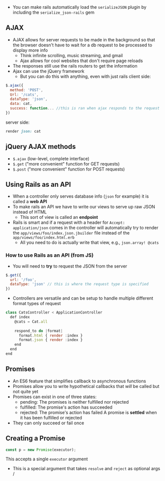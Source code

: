 - You can make rails automatically load the `serializeJSON` plugin by including the `serialize_json-rails` gem
## AJAX
- AJAX allows for server requests to be made in the background so that the browser doesn't have to wait for a db request to be processed to display more info
  - Think infinite scrolling, music streaming, and gmail
  - Ajax allows for cool websites that don't require page reloads
- The responses still use the rails routers to get the information
- Ajax can use the jQuery framework
  - But you can do this with anything, even with just rails
client side:
```javascript
$.ajax({
  method: 'POST',
  Url: '/cats',
  dataType: 'json',
  data: cat,
  success: function... //this is ran when ajax responds to the request
})
```
server side:
```ruby
render json: cat
```
## jQuery AJAX methods
- `$.ajax` (low-level, complete interface)
- `$.get` ("more convenient" function for GET requests)
- `$.post` ("more convenient" function for POST requests)
## Using Rails as an API
- When a controller only serves database info (`json` for example) it is called a **web API**
- To make rails an API we have to write our views to serve up raw JSON instead of HTML
  - This sort of view is called an **endpoint**
- Rails is smart and if a request with a header for `Accept: application/json` comes in the controller will automatically try to render the `app/views/foo/index.json.jbuilder` file instead of the `app/views/foo/index.html.erb`
  - All you need to do is actually write that view, e.g., `json.array! @cats`
### How to use Rails as an API (from JS)
- You will need to **try** to request the JSON from the server
```javascript
$.get({
  url: '/foo',
  dataType: 'json' // this is where the request type is specified
})
```
- Controllers are versatile and can be setup to handle multiple different format types of request
```javascript
class CatsController < ApplicationController
  def index
    @cats = Cat.all
    
    respond_to do |format|
      format.html { render :index }
      format.json { render :index }
    end
  end
end
```
## Promises
- An ES6 feature that simplifies callback to asynchronous functions
- Promises allow you to write hypothetical callbacks that _will_ be called but not quite yet
- Promises can exist in one of three states:
  - pending: The promises is neither fulfilled nor rejected
  - fulfilled: The promise's action has succeeded
  - rejected: The promise's action has failed
A promise is **settled** when it has been fulfilled or rejected
- They can only succeed or fail once
## Creating a Promise
```javascript
const p = new Promise(executor);
```
This accepts a single `executor` argument
- This is a special argument that takes `resolve` and `reject` as optional args
/
